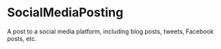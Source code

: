 # SocialMediaPosting

A post to a social media platform, including blog posts, tweets, Facebook posts, etc.
